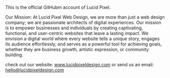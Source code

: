 This is the official GitHubm account of Lucid Pixel.

Our Mission:
At Lucid Pixel Web Design, we are more than just a web design company; we are passionate architects of digital experiences.
Our mission is to empower businesses and individuals by creating captivating, functional, and user-centric websites that leave a lasting impact. 
We envision a digital world where every website tells a unique story, engages its audience effortlessly, 
and serves as a powerful tool for achieving goals, whether they are business growth, artistic expression, or community building.

check out our website: www.lucidpixeldesign.com
or send us an email: hello@lucidpixeldesign.com
